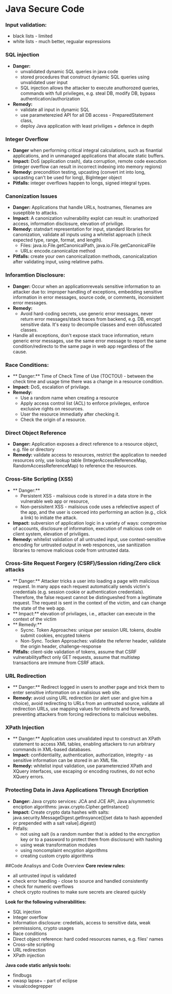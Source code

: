 # Java Secure Code

### Input validation:
* black lists - limited
* white lists - much better, regualar expressions 

### SQL injection
* **Danger:**
  * unvalidated dynamic SQL queries in java code 
  * stored procedures that construct dynamic SQL queries using unvalidated user input
  * SQL injection allows the attacker to execute anuthorozed queries, commands with full privileges, 
e.g. steal DB, modify DB, bypass authentication/authorization
* **Remedy:**
  * validate all input in dynamic SQL
  * use parameterezied API for all DB access - PreparedStatement class, 
  * deploy Java application with least priviliges + defence in depth

### Integer Overflow
* **Danger** when performing critical integral calculations, such as finantial applications, and in unmanaged applications that allocate static buffers.
* **Impact:** DoS (application crash), data corruption, remote code execution (integer overflow can result in incorrect indexing into memory regions)
* **Remedy:** precondition testing, upcasting (convert int into long, upcasting can't be used for long), BigInteger object
* **Pitfalls:** integer overflows happen to longs, signed integral types.

### Canonization Issues
* **Danger:** Applications that handle URLs, hostnames, filenames are suseptible to attacks.
* **Impact:** A canonization vulnerability explot can result in: unathorized access, information disclosure, elevation of privilige.
* **Remedy:** statndart representation for input, standard libraries for canonization, validate all inputs using a whitelist approach (check expected type, range, format, and length).
  * Files: java.io.File.getCanonicalPath, java.io.File.getCanonicalFile
  * URLs: encode.canonicalize method
* **Pitfalls:** create your own canonicalization methods, canonicalization after validating input, using relatinve paths.

### Inforamtion Disclosure:
* **Danger:** Occur when an applicationreveals sensitive information to an attacker due to:
improper handling of exceptions, embedding sensitive information in error messages, source code, or comments, inconsistent error messages.
* **Remedy:** 
  * Avoid hard-coding secrets, use generic error messages, never return error messages/stack traces from backend, e.g. DB, encypt sensitive data. It's easy to decompile classes and even obfuscated classes.
 * Handle all exceptions, don't expose  stack trace information, return generic error messages, use the same error message to report the same condition/redirecto to the same page in web app regardless of the cause.

### Race Conditions: 
* ** Danger:** Time of Check Time of Use (TOCTOU) - between the check time and usage time there was a change in a resource condition.    
* **Impact:** DoS, escalation of privilage.
* **Remedy:** 
  * Use a random name when creating a resource
  * Apply access control list (ACL) to enforce privileges, enforce exclusive rights on resources.
  * User the resource immediatly after checking it.
  * Check the origin of a resource.

### Direct Object Reference
* **Danger:** Application exposes a direct reference to a resource object, e.g. file or directory
* **Remedy:** validate access to resources, restrict the application to needed resources only, use lookup table (IntegerAccessReferenceMap, RandomAccessReferenceMap) to reference the resources. 

### Cross-Site Scripting (XSS)
* ** Danger:** 
  * Persistent XSS - malisious code is stored in a data store in the vulnerable web app or resource,
  * Non-persisitent XSS - malisious code uses a refelective aspect of the app, and the user is coerced into performing an action (e.g., click a link) to initiate the attack.
* **Impact:** subversion of application logic in a variety of ways:
compromise of accounts, disclosure of information, execution of malicious code on client system, 
elevation of priviliges.
* **Remedy:** whitelist validation of all untrusted input, use context-sensitive encoding for untrusted output in web responces, use sanitization libraries to remove malicious code from untrusted data.

### Cross-Site Request Forgery (CSRF)/Session riding/Zero click attacks
* ** Danger:** Attacker tricks a user into loading a page with malicious request. In many apps each request automatically sends victim's credentials (e.g. session cookie or authentication credentials). Therefore, the false request cannot be distingueshed from a legitimate request. The request is sent in the context of the victim, and can change the state of the web app.
* ** Impact:** elevation of privilages, i.e., attacker can execute in the context of the victim
* ** Remedy:**
  * Sycnc. Token Approaches: unique per session URL tokens, double submit cookies, encypted tokens
  * Non-Sync. Tocken Approaches: validate the referrer header, validate the origin header, challenge-response
* **Pitfalls:** client-side validation of tokens, assume that CSRF vulnerabilityaffect only GET requests,
assume that multistep transactions are immune from CSRF attack.

### URL Redirection 
* ** Danger:** Redirect logged in users to another page and trick them to enter sensitive information on a malisious web site.
* **Remedy:** avoid using URL redirection (or alert user and give him a choice), avoid redirecting to URLs from an untrusted source, validate all redirection URLs, use mapping values for redirects and forwards, preventing attackers from forcing redirections to malicious websites.

### XPath Injection
* ** Danger:** Application uses unvalidated input to construct an XPath statement to access XML tables, enabling attackers to run arbitrary commands in XML-based databases.
* **Impact:** confidentiality, authentication, authorization, integrity - as sensitive  information can be stored in an XML file.
* **Remedy:** whitelist input validation, use parameterezied XPath and XQuery interfaces, use escaping or encoding routines, do not echo XQuery errors.

### Protecting Data in Java Applications Through Encription
* **Danger:** Java crypto services: JCA and JCE API, Java a/symmetric enciption algorithms: javax.crypto.Cipher.getInstance()
* **Impact:** Create crypto data hashes with salts: java.security.MessageDigest.getInsyance()[set data to hash appended or prepended with a salt value].digest()
* Pitfalls:
  * not using salt (is a random number that is added to the encryption key or to a password to protect them from disclosure) with hashing
  * using weak transformation modules
  * using noncomplaint encyption algorithms
  * creating custom crypto algorithms

##Code Analisys and Code Overview
**Core review rules:**
* all untrusted input is validated
* check error handling - close to source and handled consistently
* check for numeric overflows
* check crypto routines to make sure secrets are cleared quickly

**Look for the following vulnerabilities:**
* SQL injection
* Integer overflow
* Information disclosure: credetials, access to sensitive data, weak permisssions, crypto usages
* Race conditions
* Direct object reference: hard coded resources names, e.g. files' names
* Cross-site scripting
* URL redirection
* XPath injection

**Java code static anlysis tools:**
* findbugs 
* owasp lapse+ - part of eclipse
* visualcodegrepper
